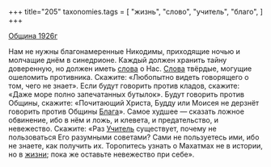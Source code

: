 +++
title="205"
taxonomies.tags = [
 "жизнь",
 "слово",
 "учитель",
 "благо",
]
+++

[Община 1926г](/agni/1926)

Нам не нужны благонамеренные Никодимы, приходящие ночью и молчащие днём в синедрионе. Каждый должен хранить тайну доверенную, но должен иметь [слова](/tags/слово) о Нас. [Слова](/tags/слово) твёрдые, могущие ошеломить противника. Скажите: «Любопытно видеть говорящего о том, чего не знает». Если будут говорить против кладов, скажите: «Даже море полно запечатанных бутылок». Будут говорить против Общины, скажите: «Почитающий Христа, Будду или Моисея не дерзнёт говорить против Общины [Блага](/tags/благо)». Самое худшее — сказать ложное обвинение, ибо в нём и ложь, и клевета, и предательство, и невежество. Скажите: «Раз [Учитель](/tags/учитель) существует, почему не пользоваться Его разумными советами? Сами не пользуетесь ими, ибо не знаете, как получить их. Торопитесь узнать о Махатмах не в истории, но в [жизни](/tags/жизнь); пока же оставьте невежество при себе».   

